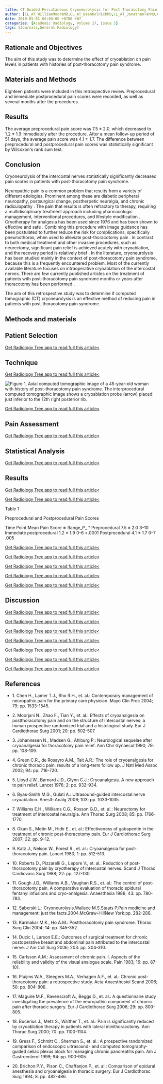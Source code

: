 ```yaml
---
title: CT Guided Percutaneous Cryoneurolysis for Post Thoracotomy Pain Syndrome
author: [CL_AT_WilliamMooreMD,CL_AT_DeanKolnickMD,CL_AT_JonathanTanMD,CL_AT_HeiShunYuBS]
date: 2010-05-01 00:00:00 +0700 +07
categories: [Academic Radiology, Volume 17, Issue 5]
tags: [Journals,General Radiology]
---
```

## Rationale and Objectives

The aim of this study was to determine the effect of cryoablation on pain levels in patients with histories of post-thoracotomy pain syndrome.

## Materials and Methods

Eighteen patients were included in this retrospective review. Preprocedural and immediate postprocedural pain scores were recorded, as well as several months after the procedures.

## Results

The average preprocedural pain score was 7.5 ± 2.0, which decreased to 1.2 ± 1.9 immediately after the procedure. After a mean follow-up period of 51 days, the average pain score was 4.1 ± 1.7. The difference between preprocedural and postprocedural pain scores was statistically significant by Wilcoxon's rank sum test.

## Conclusion

Cryoneurolysis of the intercostal nerves statistically significantly decreased pain scores in patients with post-thoracotomy pain syndrome.

Neuropathic pain is a common problem that results from a variety of different etiologies. Prominent among these are diabetic peripheral neuropathy, postsurgical change, postherpetic neuralgia, and chronic radiculopathy . The pain that results is often refractory to therapy, requiring a multidisciplinary treatment approach including pharmacologic management, interventional procedures, and lifestyle modification . Cryotherapy for analgesia has been used since 1976 and has been shown to effective and safe . Combining this procedure with image guidance has been postulated to further reduce the risk for complications, specifically pneumothorax, when used to alleviate post-thoracotomy pain . In contrast to both medical treatment and other invasive procedures, such as neurectomy, significant pain relief is achieved acutely with cryoablation, and the recovery period is relatively brief . In the literature, cryoneurolysis has been studied mainly in the context of post-thoracotomy pain syndrome, because this is a frequently encountered problem. Most of the currently available literature focuses on intraoperative cryoablation of the intercostal nerves. There are few currently published articles on the treatment of patients with post-thoracotomy pain syndrome months or years after thoracotomy has been performed .

The aim of this retrospective study was to determine if computed tomographic (CT) cryoneurolysis is an effective method of reducing pain in patients with post-thoracotomy pain syndrome.

## Methods and materials

## Patient Selection

[Get Radiology Tree app to read full this article<](https://clinicalpub.com/app)

## Technique

[Get Radiology Tree app to read full this article<](https://clinicalpub.com/app)

![Figure 1, Axial computed tomographic image of a 45-year-old woman with history of post-thoracotomy pain syndrome. The interprocedural computed tomographic image shows a cryoablation probe (arrow) placed just inferior to the 12th right posterior rib.](https://storage.googleapis.com/dl.dentistrykey.com/clinical/CTGuidedPercutaneousCryoneurolysisforPostThoracotomyPainSyndrome/0_1s20S1076633210000590.jpg)

[Get Radiology Tree app to read full this article<](https://clinicalpub.com/app)

## Pain Assessment

[Get Radiology Tree app to read full this article<](https://clinicalpub.com/app)

## Statistical Analysis

[Get Radiology Tree app to read full this article<](https://clinicalpub.com/app)

## Results

[Get Radiology Tree app to read full this article<](https://clinicalpub.com/app)

[Get Radiology Tree app to read full this article<](https://clinicalpub.com/app)

Table 1


Preprocedural and Postprocedural Pain Scores


Time Point Mean Pain Score  ∗  Range_P_ †  Preprocedural 7.5 ± 2.0 3–10 Immediate postprocedural 1.2 ± 1.9 0–6 <.0001 Postprocedural 4.1 ± 1.7 0–7 .005

[Get Radiology Tree app to read full this article<](https://clinicalpub.com/app)

[Get Radiology Tree app to read full this article<](https://clinicalpub.com/app)

[Get Radiology Tree app to read full this article<](https://clinicalpub.com/app)

[Get Radiology Tree app to read full this article<](https://clinicalpub.com/app)

[Get Radiology Tree app to read full this article<](https://clinicalpub.com/app)

## Discussion

[Get Radiology Tree app to read full this article<](https://clinicalpub.com/app)

[Get Radiology Tree app to read full this article<](https://clinicalpub.com/app)

[Get Radiology Tree app to read full this article<](https://clinicalpub.com/app)

[Get Radiology Tree app to read full this article<](https://clinicalpub.com/app)

[Get Radiology Tree app to read full this article<](https://clinicalpub.com/app)

[Get Radiology Tree app to read full this article<](https://clinicalpub.com/app)

[Get Radiology Tree app to read full this article<](https://clinicalpub.com/app)

## References

- 1\. Chen H., Lamer T.J., Rho R.H., et. al.: Contemporary management of neuropathic pain for the primary care physician. Mayo Clin Proc 2004; 79: pp. 1533-1545.


- 2\. Moorjani N., Zhao F., Tian Y., et. al.: Effects of cryoanalgesia on postthoracotomy pain and on the structure of intercostal nerves: a human prospective randomized trial and a histological study. Eur J Cardiothorac Surg 2001; 20: pp. 502-507.


- 3\. Johannesen N., Madsen G., Ahlburg P.: Neurological sequelae after cryoanalgesia for thoracotomy pain relief. Ann Chir Gynaecol 1990; 79: pp. 108-109.


- 4\. Green C.R., de Rosayro A.M., Tait A.R.: The role of cryoanalgesia for chronic thoracic pain: results of a long-term follow up. J Natl Med Assoc 2002; 94: pp. 716-720.


- 5\. Lloyd J.W., Barnard J.D., Glynn C.J.: Cryoanalgesia. A new approach to pain relief. Lancet 1976; 2: pp. 932-934.


- 6\. Byas-Smith M.G., Gulati A.: Ultrasound-guided intercostal nerve cryoablation. Anesth Analg 2006; 103: pp. 1033-1035.


- 7\. Williams E.H., Williams C.G., Rosson G.D., et. al.: Neurectomy for treatment of intercostal neuralgia. Ann Thorac Surg 2008; 85: pp. 1766-1770.


- 8\. Okan S., Metin M., Hidir E., et. al.: Effectiveness of gabapentin in the treatment of chronic post-thoracotomy pain. Eur J Cardiothorac Surg 2007; 32: pp. 9-12.


- 9\. Katz J., Nelson W., Forest R., et. al.: Cryoanalgesia for post-thoracotomy pain. Lancet 1980; 1: pp. 512-513.


- 10\. Roberts D., Pizzarelli G., Lepore V., et. al.: Reduction of post-thoracotomy pain by cryotherapy of intercostal nerves. Scand J Thorac Cardiovasc Surg 1988; 22: pp. 127-130.


- 11\. Gough J.D., Williams A.B., Vaughan R.S., et. al.: The control of post-thoracotomy pain. A comparative evaluation of thoracic epidural fentanyl infusions and cryo-analgesia. Anaesthesia 1988; 43: pp. 780-783.


- 12\. Saberski L.: Cryoneurolysis.Wallace M.S.Staats P.Pain medicine and management: just the facts.2004.McGraw-HillNew York:pp. 282-286.


- 13\. Karmakar M.K., Ho A.M.: Postthoracotomy pain syndrome. Thorac Surg Clin 2004; 14: pp. 345-352.


- 14\. Ducic I., Larson E.E.: Outcomes of surgical treatment for chronic postoperative breast and abdominal pain attributed to the intercostal nerve. J Am Coll Surg 2006; 203: pp. 304-310.


- 15\. Carlsson A.M.: Assessment of chronic pain. I. Aspects of the reliability and validity of the visual analogue scale. Pain 1983; 16: pp. 87-101.


- 16\. Pluijms W.A., Steegers M.A., Verhagen A.F., et. al.: Chronic post-thoracotomy pain: a retrospective study. Acta Anaesthesiol Scand 2006; 50: pp. 804-808.


- 17\. Maguire M.F., Ravenscroft A., Beggs D., et. al.: A questionnaire study investigating the prevalence of the neuropathic component of chronic pain after thoracic surgery. Eur J Cardiothorac Surg 2006; 29: pp. 800-805.


- 18\. Bucerius J., Metz S., Walther T., et. al.: Pain is significantly reduced by cryoablation therapy in patients with lateral minithoracotomy. Ann Thorac Surg 2000; 70: pp. 1100-1104.


- 19\. Gress F., Schmitt C., Sherman S., et. al.: A prospective randomized comparison of endoscopic ultrasound- and computed tomography-guided celiac plexus block for managing chronic pancreatitis pain. Am J Gastroenterol 1999; 94: pp. 900-905.


- 20\. Brichon P.Y., Pison C., Chaffanjon P., et. al.: Comparison of epidural anesthesia and cryoanalgesia in thoracic surgery. Eur J Cardiothorac Surg 1994; 8: pp. 482-486.